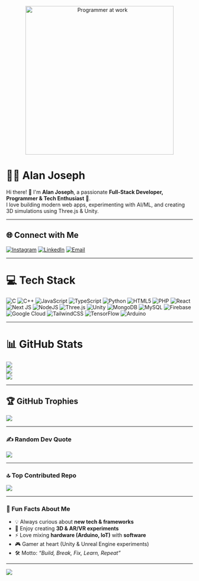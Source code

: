 <!-- Programmer Illustration -->
<p align="center">
  <img src="https://raw.githubusercontent.com/alanjoseph77/alanjoseph77/main/assets/programmer.gif" alt="Programmer at work" width="400"/>
</p>

# 👨‍💻 Alan Joseph

Hi there! 👋 I'm **Alan Joseph**, a passionate **Full-Stack Developer, Programmer & Tech Enthusiast** 🚀.  
I love building modern web apps, experimenting with AI/ML, and creating 3D simulations using Three.js & Unity.  

---

## 🌐 Connect with Me
[![Instagram](https://img.shields.io/badge/Instagram-%23E4405F.svg?logo=Instagram&logoColor=white)](https://instagram.com/alanalz_77) 
[![LinkedIn](https://img.shields.io/badge/LinkedIn-%230077B5.svg?logo=linkedin&logoColor=white)](https://www.linkedin.com/in/alan-joseph-monichan/) 
[![Email](https://img.shields.io/badge/Email-D14836?logo=gmail&logoColor=white)](mailto:alanmonichan122@gmail.com)

---

# 💻 Tech Stack
![C](https://img.shields.io/badge/c-%2300599C.svg?style=for-the-badge&logo=c&logoColor=white) 
![C++](https://img.shields.io/badge/c++-%2300599C.svg?style=for-the-badge&logo=c%2B%2B&logoColor=white) 
![JavaScript](https://img.shields.io/badge/javascript-%23323330.svg?style=for-the-badge&logo=javascript&logoColor=%23F7DF1E) 
![TypeScript](https://img.shields.io/badge/typescript-%23007ACC.svg?style=for-the-badge&logo=typescript&logoColor=white) 
![Python](https://img.shields.io/badge/python-3670A0?style=for-the-badge&logo=python&logoColor=ffdd54) 
![HTML5](https://img.shields.io/badge/html5-%23E34F26.svg?style=for-the-badge&logo=html5&logoColor=white) 
![PHP](https://img.shields.io/badge/php-%23777BB4.svg?style=for-the-badge&logo=php&logoColor=white) 
![React](https://img.shields.io/badge/react-%2320232a.svg?style=for-the-badge&logo=react&logoColor=%2361DAFB) 
![Next JS](https://img.shields.io/badge/next-black?style=for-the-badge&logo=next.js&logoColor=white) 
![NodeJS](https://img.shields.io/badge/node.js-6DA55F?style=for-the-badge&logo=node.js&logoColor=white) 
![Three.js](https://img.shields.io/badge/threejs-black?style=for-the-badge&logo=three.js&logoColor=white) 
![Unity](https://img.shields.io/badge/unity-%23000000.svg?style=for-the-badge&logo=unity&logoColor=white) 
![MongoDB](https://img.shields.io/badge/MongoDB-%234ea94b.svg?style=for-the-badge&logo=mongodb&logoColor=white) 
![MySQL](https://img.shields.io/badge/mysql-4479A1.svg?style=for-the-badge&logo=mysql&logoColor=white) 
![Firebase](https://img.shields.io/badge/firebase-%23039BE5.svg?style=for-the-badge&logo=firebase) 
![Google Cloud](https://img.shields.io/badge/GoogleCloud-%234285F4.svg?style=for-the-badge&logo=google-cloud&logoColor=white) 
![TailwindCSS](https://img.shields.io/badge/tailwindcss-%2338B2AC.svg?style=for-the-badge&logo=tailwind-css&logoColor=white) 
![TensorFlow](https://img.shields.io/badge/TensorFlow-%23FF6F00.svg?style=for-the-badge&logo=TensorFlow&logoColor=white) 
![Arduino](https://img.shields.io/badge/-Arduino-00979D?style=for-the-badge&logo=Arduino&logoColor=white) 

---

# 📊 GitHub Stats
![](https://github-readme-stats.vercel.app/api?username=alanjoseph77&theme=dark&hide_border=false&include_all_commits=true&count_private=false)  
![](https://nirzak-streak-stats.vercel.app/?user=alanjoseph77&theme=dark&hide_border=false)  
![](https://github-readme-stats.vercel.app/api/top-langs/?username=alanjoseph77&theme=dark&hide_border=false&layout=compact)

---

## 🏆 GitHub Trophies
![](https://github-profile-trophy.vercel.app/?username=alanjoseph77&theme=radical&no-frame=false&no-bg=true&margin-w=4)

---

### ✍️ Random Dev Quote
![](https://quotes-github-readme.vercel.app/api?type=horizontal&theme=radical)

---

### 🔝 Top Contributed Repo
![](https://github-contributor-stats.vercel.app/api?username=alanjoseph77&limit=5&theme=dark&combine_all_yearly_contributions=true)

---

### 🚀 Fun Facts About Me
- 💡 Always curious about **new tech & frameworks**  
- 🎨 Enjoy creating **3D & AR/VR experiments**  
- ⚡ Love mixing **hardware (Arduino, IoT)** with **software**  
- 🎮 Gamer at heart (Unity & Unreal Engine experiments)  
- 🛠 Motto: *“Build, Break, Fix, Learn, Repeat”*

---

[![](https://visitcount.itsvg.in/api?id=alanjoseph77&icon=0&color=0)](https://visitcount.itsvg.in)

<!-- Proudly created with GPRM ( https://gprm.itsvg.in ) -->
